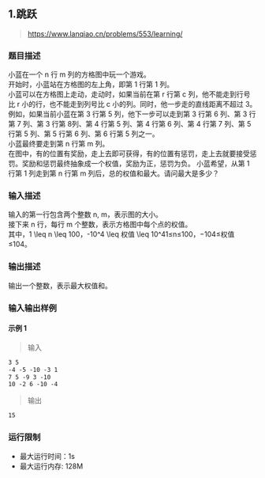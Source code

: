 ## 1.跳跃
> https://www.lanqiao.cn/problems/553/learning/
### 题目描述
小蓝在一个 n 行 m 列的方格图中玩一个游戏。  
开始时，小蓝站在方格图的左上角，即第 1 行第 1 列。  
小蓝可以在方格图上走动，走动时，如果当前在第 r 行第 c 列，他不能走到行号比 r 小的行，也不能走到列号比 c 小的列。同时，他一步走的直线距离不超过 3。  
例如，如果当前小蓝在第 3 行第 5 列，他下一步可以走到第 3 行第 6 列、第 3 行第 7 列、第 3 行第 8列、第 4 行第 5 列、第 4 行第 6 列、第 4 行第 7 列、第 5 行第 5 列、第 5 行第 6 列、第 6 行第 5 列之一。  
小蓝最终要走到第 n 行第 m 列。  
在图中，有的位置有奖励，走上去即可获得，有的位置有惩罚，走上去就要接受惩罚。奖励和惩罚最终抽象成一个权值，奖励为正，惩罚为负。
小蓝希望，从第 1 行第 1 列走到第 n 行第 m 列后，总的权值和最大。请问最大是多少？  
### 输入描述
输入的第一行包含两个整数 n, m，表示图的大小。  
接下来 n 行，每行 m 个整数，表示方格图中每个点的权值。  
其中，1 \leq n \leq 100，-10^4 \leq 权值 \leq 10^41≤n≤100，−104≤权值≤104。  
### 输出描述
输出一个整数，表示最大权值和。
### 输入输出样例
#### 示例 1
> 输入
```txt hljs plaintext
3 5
-4 -5 -10 -3 1
7 5 -9 3 -10
10 -2 6 -10 -4
```
> 输出
```txt hljs plaintext
15
```
### 运行限制
* 最大运行时间：1s
* 最大运行内存: 128M